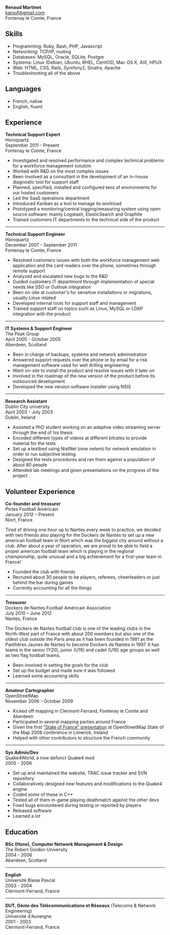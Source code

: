 **Renaud Martinet**  
karouf@gmail.com  
Fontenay le Comte, France


Skills
------

* Programming: Ruby, Bash, PHP, Javascript
* Networking: TCP/IP, routing
* Databases: MySQL, Oracle, SQLite, Postgre
* Systems: Linux (Debian, Ubuntu, RHEL, CentOS), Mac OS X, AIX, HPUX
* Web: HTML, CSS, Rails, Symfony2, Sinatra, Apache
* Troubleshooting all of the above


Languages
---------

* French, native
* English, fluent


Experience
----------

**Technical Support Expert**  
Horoquartz  
September 2011 - Present  
Fontenay le Comte, France  
* Investigated and resolved performance and complex technical problems for a workforce management solution
* Worked with R&D on the most complex issues
* Been involved as a consultant in the development of an in-house diagnostic tool for support staff
* Planned, specified, installed and configured tens of environments for our hosted customers
* Led the SaaS operations department
* Introduced Kanban as a tool to manage its workload
* Prototyped a monitoring/central logging/measuring system using open source software: mainly Logstash, ElasticSearch and Graphite
* Trained customers IT departments to the technical side of the product

---

**Technical Support Engineer**  
Horoquartz  
December 2007 - September 2011  
Fontenay le Comte, France  
* Resolved customers issues with both the workforce management web application and the card readers over the phone, sometimes through remote support
* Analyzed and escalated new bugs to the R&D
* Guided customers IT department through implementation of special needs like SSO or Outlook integration
* Been on-site at customer's for sensitive installations or migrations, usually Linux related
* Developed internal tools for support staff and management
* Trained support staff on topics such as Linux, MySQL or LDAP integration with the product

---

**IT Systems & Support Engineer**  
The Peak Group  
April 2005 - October 2005  
Aberdeen, Scotland  
* Been in charge of backups, systems and network administration
* Answered support requests over the phone or by email for a risk management software used for well drilling engineering
* Went on-site to install the product and resolve issues with it later on
* Involved in the roadmap of the new version of the product before its outsourced development
* Developed the new version software installer using NSIS

---

**Research Assistant**  
Dublin City university  
April 2003 - July 2003  
Dublin, Ireland  
* Assisted a PhD student working on an adaptive video streaming server through the end of his thesis
* Encoded different types of videos at different bitrates to provide material for the tests
* Set up a testbed using NistNet (now netem) for network emulation in order to run subjective testing
* Designed the tests procedures and ran them against a population of about 80 people
* Attended lab meetings and given presentations on the progress of the project


Volunteer Experience
--------------------

**Co-founder and treasurer**  
Pictes Football Américain  
January 2012 – Present  
Niort, France  

Tired of driving one hour up to Nantes every week to practice, we decided with two friends also playing for the Dockers de Nantes to set up a new american football team in Niort which was the biggest city around without a club.
After about a year of operation, we are proud to be able to field a proper american football team which is playing in the regional championship, quite unusual and a big achievement for a first-year team in France!

* Founded the club with friends
* Recruted about 30 people to be players, referees, cheerleaders or just behind the bar during games
* Currently accounting for all the things

---

**Treasurer**  
Dockers de Nantes Football Américain Association  
July 2010 – June 2012  
Nantes, France  

The Dockers de Nantes football club is one of the leading clubs in the North-West part of France with about 200 members but also one of the oldest club outside the Paris area as it has been founded in 1981 as the Panthères Jaunes de Nantes to become Dockers de Nantes in 1997.
It has teams in the senior (Y20), junior (U19) and cadet (U16) age groups as well as two flag football teams.

* Been involved in setting the goals for the club
* Set up the budget and made sure it was followed
* Learned some accounting skills

---

**Amateur Cartographer**  
OpenStreetMap  
November 2006 - October 2009  
* Kicked off mapping in Clermont-Ferrand, Fontenay le Comte and Aberdeen
* Participated in several mapping parties around France
* Given the first ["State of France" presentation](http://vimeo.com/7024212) at OpenStreetMap State of the Map 2008 conference in Limerick, Ireland
* Helped with other contributors to structure the French community

---

**Sys Admin/Dev**  
Quake4World, a now defunct Quake4 mod  
2005 - 2006
* Set up and maintained the website, TRAC issue tracker and SVN repository
* Collaboratively designed new features and modifications to the Quake4 engine
* Coded some of these in C++
* Tested all of them in-game playing deathmatch against the other devs
* Fixed bugs encountered during testing or reported by players
* Released software
* Learned a lot


Education
---------

**BSc (Hons), Computer Network Management & Design**  
The Robert Gordon University  
2004 - 2006  
Aberdeen, Scotland

---

**English**  
Université Blaise Pascal  
2003 - 2004  
Clermont-Ferrand, France  

---

**DUT, Génie des Télécommunications et Réseaux** (Telecoms & Network Engineering)  
Université d'Auvergne  
2001 - 2003  
Clermont-Ferrand, France

